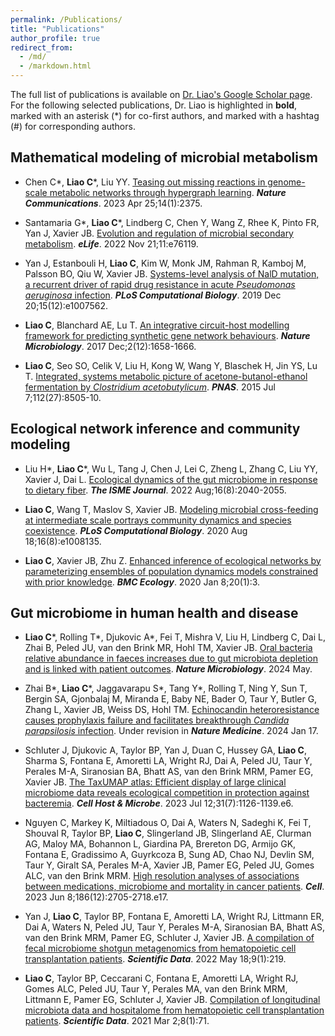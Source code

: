 ```yaml
---
permalink: /Publications/
title: "Publications"
author_profile: true
redirect_from: 
  - /md/
  - /markdown.html
---
```


The full list of publications is available on [Dr. Liao's Google Scholar page](https://scholar.google.com/citations?user=76A3n8IAAAAJ&hl=en).
For the following selected publications, Dr. Liao is highlighted in **bold**, marked with an asterisk (*) for co-first authors, and marked with a hashtag (#) for corresponding authors.

## Mathematical modeling of microbial metabolism
- Chen C\*, **Liao C**\*, Liu YY. [Teasing out missing reactions in genome-scale metabolic
networks through hypergraph learning](https://www.nature.com/articles/s41467-023-38110-7). ***Nature Communications***. 2023 Apr 25;14(1):2375.

- Santamaria G\*, **Liao C**\*, Lindberg C, Chen Y, Wang Z, Rhee K, Pinto FR, Yan J, Xavier
JB. [Evolution and regulation of microbial secondary metabolism](https://elifesciences.org/articles/76119). ***eLife***. 2022 Nov 21;11:e76119.

- Yan J, Estanbouli H, **Liao C**, Kim W, Monk JM, Rahman R, Kamboj M, Palsson BO, Qiu W, Xavier JB. [Systems-level analysis of NalD mutation, a recurrent driver of rapid drug resistance in acute *Pseudomonas aeruginosa* infection](https://journals.plos.org/ploscompbiol/article?id=10.1371/journal.pcbi.1007562). ***PLoS Computational Biology***. 2019 Dec 20;15(12):e1007562.

- **Liao C**, Blanchard AE, Lu T. [An integrative circuit-host modelling framework for predicting
synthetic gene network behaviours](https://www.nature.com/articles/s41564-017-0022-5). ***Nature Microbiology***. 2017 Dec;2(12):1658-1666.

- **Liao C**, Seo SO, Celik V, Liu H, Kong W, Wang Y, Blaschek H, Jin YS, Lu T. [Integrated, systems
metabolic picture of acetone-butanol-ethanol fermentation by *Clostridium acetobutylicum*](https://www.pnas.org/doi/full/10.1073/pnas.1423143112). ***PNAS***.
2015 Jul 7;112(27):8505-10.



## Ecological network inference and community modeling

- Liu H\*, **Liao C**\*, Wu L, Tang J, Chen J, Lei C, Zheng L, Zhang C, Liu YY, Xavier J,
Dai L. [Ecological dynamics of the gut microbiome in response to dietary fiber](https://www.nature.com/articles/s41396-022-01253-4). ***The ISME Journal***. 2022 Aug;16(8):2040-2055.

- **Liao C**, Wang T, Maslov S, Xavier JB. [Modeling microbial cross-feeding at intermediate scale portrays community dynamics and species coexistence](https://journals.plos.org/ploscompbiol/article?id=10.1371/journal.pcbi.1008135). ***PLoS Computational Biology***. 2020 Aug 18;16(8):e1008135.

- **Liao C**, Xavier JB, Zhu Z. [Enhanced inference of ecological networks by parameterizing ensembles of population dynamics models constrained with prior knowledge](https://bmcecol.biomedcentral.com/articles/10.1186/s12898-019-0272-6). ***BMC Ecology***. 2020 Jan 8;20(1):3.



## Gut microbiome in human health and disease
- **Liao C**\*, Rolling T\*, Djukovic A\*, Fei T, Mishra V, Liu H, Lindberg C, Dai L, Zhai B, Peled
JU, van den Brink MR, Hohl TM, Xavier JB. [Oral bacteria relative abundance in faeces increases due to gut microbiota depletion and is linked with patient outcomes](https://www.nature.com/articles/s41564-024-01680-3). ***Nature Microbiology***. 2024 May.

- Zhai B\*, **Liao C**\*, Jaggavarapu S\*, Tang Y\*, Rolling T, Ning Y, Sun T, Bergin SA,
Gjonbalaj M, Miranda E, Baby NE, Bader O, Taur Y, Butler G, Zhang L, Xavier JB, Weiss DS, Hohl
TM. [Echinocandin heteroresistance causes prophylaxis failure and facilitates breakthrough *Candida
parapsilosis* infection](https://www.medrxiv.org/content/10.1101/2022.05.29.22275734v2). Under revision in ***Nature Medicine***. 2024 Jan 17.

- Schluter J, Djukovic A, Taylor BP, Yan J, Duan C, Hussey GA, **Liao C**, Sharma S, Fontana E, Amoretti LA, Wright RJ, Dai A, Peled JU, Taur Y, Perales M-A, Siranosian BA, Bhatt AS, van den Brink MRM, Pamer EG, Xavier JB. [The TaxUMAP atlas: Efficient display of large clinical microbiome data reveals ecological competition in protection against bacteremia](https://www.cell.com/cell-host-microbe/abstract/S1931-3128(23)00220-2). ***Cell Host & Microbe***. 2023 Jul 12;31(7):1126-1139.e6.

- Nguyen C, Markey K, Miltiadous O, Dai A, Waters N, Sadeghi K, Fei T, Shouval R, Taylor BP, **Liao C**, Slingerland JB, Slingerland AE, Clurman AG, Maloy MA, Bohannon L, Giardina PA, Brereton DG, Armijo GK, Fontana E, Gradissimo A, Guyrkcoza B, Sung AD, Chao NJ, Devlin SM, Taur Y, Giralt SA, Perales M-A, Xavier JB, Pamer EG, Peled JU, Gomes ALC, van den Brink MRM. [High resolution analyses of associations between medications, microbiome and mortality in cancer patients](https://www.sciencedirect.com/science/article/abs/pii/S0092867423005263). ***Cell***. 2023 Jun 8;186(12):2705-2718.e17.

- Yan J, **Liao C**, Taylor BP, Fontana E, Amoretti LA, Wright RJ, Littmann ER, Dai A, Waters N, Peled JU, Taur Y, Perales M-A, Siranosian BA, Bhatt AS, van den Brink MRM, Pamer EG, Schluter J, Xavier JB. [A compilation of fecal microbiome shotgun metagenomics from hematopoietic cell transplantation patients](https://www.nature.com/articles/s41597-022-01302-9). ***Scientific Data***. 2022 May 18;9(1):219.

- **Liao C**, Taylor BP, Ceccarani C, Fontana E, Amoretti LA, Wright RJ, Gomes ALC, Peled JU, Taur
Y, Perales MA, van den Brink MRM, Littmann E, Pamer EG, Schluter J, Xavier JB. [Compilation of
longitudinal microbiota data and hospitalome from hematopoietic cell transplantation patients](https://www.nature.com/articles/s41597-021-00860-8). ***Scientific
Data***. 2021 Mar 2;8(1):71.






